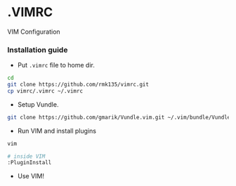 # .VIMRC
VIM Configuration


### Installation guide

- Put `.vimrc` file to home dir.

```bash
cd
git clone https://github.com/rmk135/vimrc.git
cp vimrc/.vimrc ~/.vimrc
```

- Setup Vundle.

```bash
git clone https://github.com/gmarik/Vundle.vim.git ~/.vim/bundle/Vundle.vim
```

- Run VIM and install plugins

```bash
vim

# inside VIM
:PluginInstall
```

- Use VIM!

